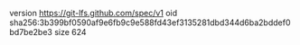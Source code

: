 version https://git-lfs.github.com/spec/v1
oid sha256:3b399bf0590af9e6fb9c9e588fd43ef3135281dbd344d6ba2bddef0bd7be2be3
size 624
